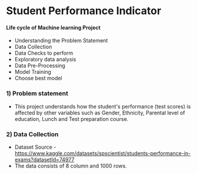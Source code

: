 # Student Performance Indicator


#### Life cycle of Machine learning Project

- Understanding the Problem Statement
- Data Collection
- Data Checks to perform
- Exploratory data analysis
- Data Pre-Processing
- Model Training
- Choose best model


### 1) Problem statement
- This project understands how the student's performance (test scores) is affected by other variables such as Gender, Ethnicity, Parental level of education, Lunch and Test preparation course.


### 2) Data Collection
- Dataset Source - https://www.kaggle.com/datasets/spscientist/students-performance-in-exams?datasetId=74977
- The data consists of 8 column and 1000 rows.